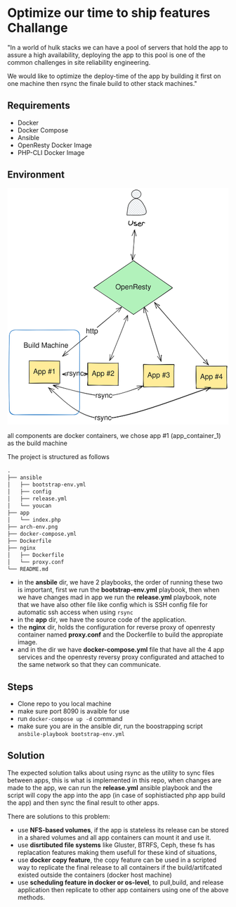 # Optimize our time to ship features Challange

"In a world of hulk stacks we can have a pool of servers that hold the app to assure a high availability, deploying the app to this pool is one of the common challenges in site reliability engineering.

We would like to optimize the deploy-time of the app by building it first on one machine then rsync the finale build to other stack machines."

## Requirements

-   Docker
-   Docker Compose
-   Ansible
-   OpenResty Docker Image
-   PHP-CLI Docker Image

## Environment

<img src="./arch-env.png">

all components are docker containers, we chose app #1 (app_container_1) as the build machine

The project is structured as follows

```
.
├── ansible
│   ├── bootstrap-env.yml
│   ├── config
│   ├── release.yml
│   └── youcan
├── app
│   └── index.php
├── arch-env.png
├── docker-compose.yml
├── Dockerfile
├── nginx
│   ├── Dockerfile
│   └── proxy.conf
└── README.md
```

-   in the **ansbile** dir, we have 2 playbooks, the order of running these two is important, first we run the **bootstrap-env.yml** playbook, then when we have changes mad in app we run the **release.yml** playbook, note that we have also other file like config which is SSH config file for automatic ssh access when using `rsync`
-   in the **app** dir, we have the source code of the application.
-   the **nginx** dir, holds the configuration for reverse proxy of openresty container named **proxy.conf** and the Dockerfile to build the appropiate image.
-   and in the dir we have **docker-compose.yml** file that have all the 4 app services and the openresty reversy proxy configurated and attached to the same network so that they can communicate.

## Steps

-   Clone repo to you local machine
-   make sure port 8090 is avaible for use
-   run `docker-compose up -d` command
-   make sure you are in the ansible dir, run the boostrapping script `ansbile-playbook bootstrap-env.yml`

## Solution

The expected solution talks about using rsync as the utility to sync files between apps, this is what is implemented in this repo, when changes are made to the app, we can run the **release.yml** ansible playbook and the script will copy the app into the app (in case of sophistiacted php app build the app) and then sync the final result to other apps.

There are solutions to this problem:

-   use **NFS-based volumes**, if the app is stateless its release can be stored in a shared volumes and all app containers can mount it and use it.
-   use **disrtibuted file systems** like Gluster, BTRFS, Ceph, these fs has replacation features making them usefull for these kind of situations,
-   use **docker copy feature**, the copy feature can be used in a scripted way to replicate the final release to all containers if the build/artifcated existed outside the containers (docker host machine)
-   use **scheduling feature in docker or os-level**, to pull,build, and release application then replicate to other app containers using one of the above methods.
